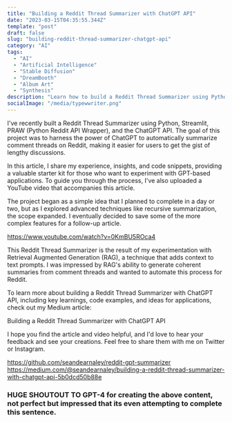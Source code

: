 ```yaml
---
title: "Building a Reddit Thread Summarizer with ChatGPT API"
date: "2023-03-15T04:35:55.344Z"
template: "post"
draft: false
slug: "building-reddit-thread-summarizer-chatgpt-api"
category: "AI"
tags:
  - "AI"
  - "Artificial Intelligence"
  - "Stable Diffusion"
  - "DreamBooth"
  - "Album Art"
  - "Synthesis"
description: "Learn how to build a Reddit Thread Summarizer using Python, Streamlit, PRAW, and the ChatGPT API, and discover insights from the development process."
socialImage: "/media/typewwriter.png"
---
```

I've recently built a Reddit Thread Summarizer using Python, Streamlit, PRAW (Python Reddit API Wrapper), and the ChatGPT API. The goal of this project was to harness the power of ChatGPT to automatically summarize comment threads on Reddit, making it easier for users to get the gist of lengthy discussions.

In this article, I share my experience, insights, and code snippets, providing a valuable starter kit for those who want to experiment with GPT-based applications. To guide you through the process, I've also uploaded a YouTube video that accompanies this article.

The project began as a simple idea that I planned to complete in a day or two, but as I explored advanced techniques like recursive summarization, the scope expanded. I eventually decided to save some of the more complex features for a follow-up article.

https://www.youtube.com/watch?v=0KmBU5ROca4

This Reddit Thread Summarizer is the result of my experimentation with Retrieval Augmented Generation (RAG), a technique that adds context to text prompts. I was impressed by RAG's ability to generate coherent summaries from comment threads and wanted to automate this process for Reddit.

To learn more about building a Reddit Thread Summarizer with ChatGPT API, including key learnings, code examples, and ideas for applications, check out my Medium article:

Building a Reddit Thread Summarizer with ChatGPT API

I hope you find the article and video helpful, and I'd love to hear your feedback and see your creations. Feel free to share them with me on Twitter or Instagram.

https://github.com/seandearnaley/reddit-gpt-summarizer
https://medium.com/@seandearnaley/building-a-reddit-thread-summarizer-with-chatgpt-api-5b0dcd50b88e

### HUGE SHOUTOUT TO GPT-4 for creating the above content, not perfect but impressed that its even attempting to complete this sentence.